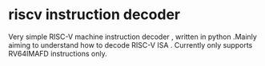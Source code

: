 # riscv instruction decoder

Very simple RISC-V machine instruction decoder , written in python .Mainly aiming to understand how to decode RISC-V ISA . Currently only supports RV64IMAFD instructions only.